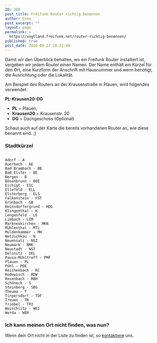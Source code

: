 ```yaml
---
ID: 380
post_title: Freifunk Router richtig benennen
author: Enno
post_excerpt: ""
layout: page
permalink: >
  https://vogtland.freifunk.net/router-richtig-benennen/
published: true
post_date: 2016-08-27 20:22:49
---
```

Damit wir den Überblick behalten, wo ein Freifunk Router installiert ist, vergeben wir jedem Router einen Namen. Der Name enthält ein Kürzel für den Ort, eine Kurzform der Anschrift mit Hausnummer und wenn benötigt, die Ausrichtung oder die Lokalität.

Am Beispiel des Routers an der Krausenstraße in Plauen, wird folgendes verwendet:

<strong>PL-Krausen20-DG</strong>
<ul>
 	<li><strong>PL</strong> = Plauen,</li>
 	<li><strong>Krausen20</strong> = Krausenstr. 20</li>
 	<li><strong>DG</strong> = Dachgeschoss (Optional)</li>
</ul>
Schaut auch auf der Karte die bereits vorhandenen Router an, wie diese benannt sind. ;)
<h3>Stadtkürzel</h3>
<code>
Adorf - A
Auerbach - AE
Bad Brambach - BB
Bad Elster - BE
Bergen - B
Bösenbrunn - BOE
Eichigt - EIC
Ellefeld - ELL
Elsterberg - ELS
Falkenstein - FST
Grünbach - GB
Heinsdorfergrund - HDG
Klingenthal - K
Lengenfeld - LE
Limbach - LIM
Markneukirchen - MKN
Mühlenthal - MTL
Muldenhammer - MH
Netzschkau - N
Neuensalz - NSZ
Neumark - NMK
Neustadt - NST
Oelsnitz - OEL
Pausa-Mühltroff - PMF
Plauen - PL
Pöhl - POE
Reichenbach - RC
Rodewisch - RDW
Rosenbach - RBH
Schöneck - S
Steinberg - SBG
Theuma - T
Tirpersdorf - TDF
Treuen - TR
Triebel - TRI
Weischlitz - WEI
Werda - WER
</code>
<h3>Ich kann meinen Ort nicht finden, was nun?</h3>
Wenn dein Ort nicht in der Liste zu finden ist, so <a href="http://vogtland.freifunk.net/?page_id=194">kontaktiere</a> uns.